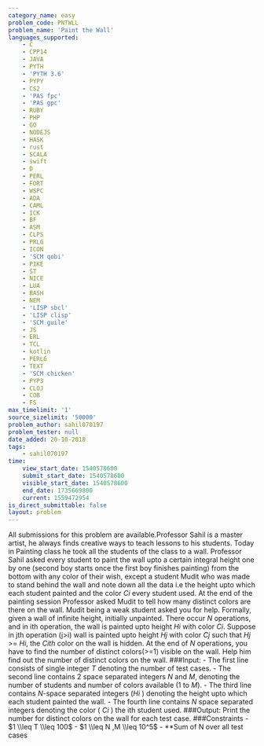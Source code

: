 ```yaml
---
category_name: easy
problem_code: PNTWLL
problem_name: 'Paint the Wall'
languages_supported:
    - C
    - CPP14
    - JAVA
    - PYTH
    - 'PYTH 3.6'
    - PYPY
    - CS2
    - 'PAS fpc'
    - 'PAS gpc'
    - RUBY
    - PHP
    - GO
    - NODEJS
    - HASK
    - rust
    - SCALA
    - swift
    - D
    - PERL
    - FORT
    - WSPC
    - ADA
    - CAML
    - ICK
    - BF
    - ASM
    - CLPS
    - PRLG
    - ICON
    - 'SCM qobi'
    - PIKE
    - ST
    - NICE
    - LUA
    - BASH
    - NEM
    - 'LISP sbcl'
    - 'LISP clisp'
    - 'SCM guile'
    - JS
    - ERL
    - TCL
    - kotlin
    - PERL6
    - TEXT
    - 'SCM chicken'
    - PYP3
    - CLOJ
    - COB
    - FS
max_timelimit: '1'
source_sizelimit: '50000'
problem_author: sahil070197
problem_tester: null
date_added: 20-10-2018
tags:
    - sahil070197
time:
    view_start_date: 1540578600
    submit_start_date: 1540578600
    visible_start_date: 1540578600
    end_date: 1735669800
    current: 1559472954
is_direct_submittable: false
layout: problem
---
```

All submissions for this problem are available.Professor Sahil is a master artist, he always finds creative ways to teach lessons to his students. Today in Painting class he took all the students of the class to a wall. Professor Sahil asked every student to paint the wall upto a certain integral height one by one (second boy starts once the first boy finishes painting) from the bottom with any color of their wish, except a student Mudit who was made to stand behind the wall and note down all the data i.e the height upto which each student painted and the color $Ci$ every student used. At the end of the painting session Professor asked Mudit to tell how many distinct colors are there on the wall. Mudit being a weak student asked you for help. Formally, given a wall of infinite height, initially unpainted. There occur $N$ operations, and in ith operation, the wall is painted upto height $Hi$ with color $Ci$. Suppose in jth operation (j>i) wall is painted upto height $Hj$ with color $Cj$ such that $Hj$ >= $Hi$, the $Cith$ color on the wall is hidden. At the end of $N$ operations, you have to find the number of distinct colors(>=1) visible on the wall. Help him find out the number of distinct colors on the wall. ###Input: - The first line consists of single integer $T$ denoting the number of test cases. - The second line contains 2 space separated integers $N$ and $M$, denoting the number of students and number of colors available (1 to $M$). - The third line contains $N$-space separated integers ($Hi$ ) denoting the height upto which each student painted the wall. - The fourth line contains $N$ space separated integers denoting the color ( $Ci$ ) the ith student used. ###Output: Print the number for distinct colors on the wall for each test case. ###Constraints - $1 \\leq T \\leq 100$ - $1 \\leq N ,M \\leq 10^5$ - \*\*Sum of N over all test cases

